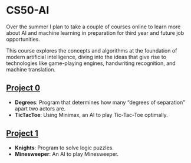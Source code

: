 # CS50-AI
Over the summer I plan to take a couple of courses online to learn more about AI and machine learning in preparation for third year and future job opportunities.

This course explores the concepts and algorithms at the foundation of modern artificial intelligence, diving into the ideas that give rise to technologies like game-playing engines, handwriting recognition, and machine translation.

## [Project 0](https://cs50.harvard.edu/ai/projects/0/)

* **Degrees**: Program that determines how many “degrees of separation” apart two actors are.
* **TicTacToe**: Using Minimax, an AI to play Tic-Tac-Toe optimally.

## [Project 1](https://cs50.harvard.edu/ai/projects/0/)

* **Knights**: Program to solve logic puzzles.
* **Minesweeper**: An AI to play Minesweeper.
